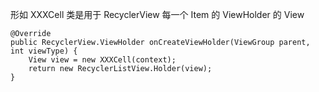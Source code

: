 形如 XXXCell 类是用于 RecyclerView 每一个 Item 的 ViewHolder 的 View

```
@Override
public RecyclerView.ViewHolder onCreateViewHolder(ViewGroup parent, int viewType) {
    View view = new XXXCell(context);
    return new RecyclerListView.Holder(view);
} 
```
